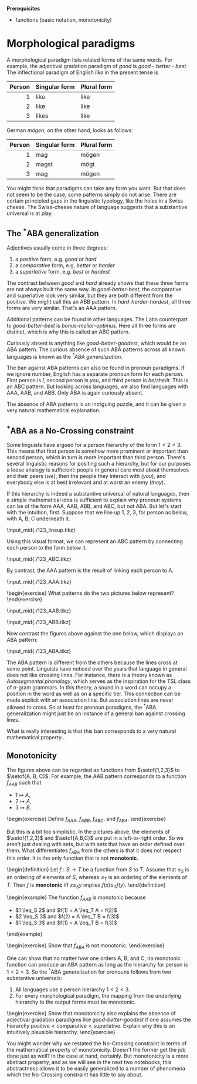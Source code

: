 **Prerequisites**

- functions (basic notation, monotonicity)

# Morphological paradigms

A morphological paradigm lists related forms of the same words.
For example, the adjectival gradation paradigm of *good* is *good* - *better* - *best*.
The inflectional paradigm of English *like* in the present tense is

Person | Singular form | Plural form
--:    | :--           | :--
1      | like          | like
2      | like          | like
3      | likes         | like

German *mögen*, on the other hand, looks as follows:

Person | Singular form | Plural form
--:    | :--           | :--
1      | mag           | mögen
2      | magst         | mögt
3      | mag           | mögen

You might think that paradigms can take any form you want.
But that does not seem to be the case, some patterns simply do not arise.
There are certain principled gaps in the linguistic typology, like the holes in a Swiss cheese.
The Swiss-cheese nature of language suggests that a substantive universal is at play.

## The $^*$ABA generalization

Adjectives usually come in three degrees:

1. a *positive* form, e.g. *good* or *hard*
1. a *comparative* form, e.g. *better* or *harder*
1. a *superlative* form, e.g. *best* or *hardest*

The contrast between *good* and *hard* already shows that these three forms are not always built the same way.
In *good*-*better*-*best*, the comparative and superlative look very similar, but they are both different from the positive.
We might call this an ABB pattern.
In *hard*-*harder*-*hardest*, all three forms are very similar.
That's an AAA pattern.

Additional patterns can be found in other languages.
The Latin counterpart to *good*-*better*-*best* is *bonus*-*melior*-*optimus*.
Here all three forms are distinct, which is why this is called an ABC pattern.

Curiously absent is anything like *good*-*better*-*goodest*, which would be an ABA pattern.
The curious absence of such ABA patterns across all known languages is known as the *$^*$ABA generalization*. 

The ban against ABA patterns can also be found in pronoun paradigms.
If we ignore number, English has a separate pronoun form for each person.
First person is *I*, second person is *you*, and third person is *he*/*she*/*it*.
This is an ABC pattern.
But looking across languages, we also find languages with AAA, AAB, and ABB.
Only ABA is again curiously absent.

The absence of ABA patterns is an intriguing puzzle, and it can be given a very natural mathematical explanation.

## $^*$ABA as a No-Crossing constraint

Some linguists have argued for a person hierarchy of the form $1 < 2 < 3$.
This means that first person is somehow more prominent or important than second person, which in turn is more important than third person.
There's several linguistic reasons for positing such a hierarchy, but for our purposes a loose analogy is sufficient: people in general care most about themselves and their peers (*we*), then the people they interact with (*you*), and everybody else is at best irrelevant and at worst an enemy (*they*).

If this hierarchy is indeed a substantive universal of natural languages, then a simple mathematical idea is sufficient to explain why pronoun systems can be of the form AAA, AAB, ABB, and ABC, but not ABA.
But let's start with the intuition, first.
Suppose that we line up 1, 2, 3, for person as below, with A, B, C underneath it.

\input_mid{./123_lineup.tikz}

Using this visual format, we can represent an ABC pattern by connecting each person to the form below it.

\input_mid{./123_ABC.tikz}

By contrast, the AAA pattern is the result of linking each person to A.

\input_mid{./123_AAA.tikz}

\begin{exercise}
What patterns do the two pictures below represent?
\end{exercise}

\input_mid{./123_AAB.tikz}

\input_mid{./123_ABB.tikz}

Now contrast the figures above against the one below, which displays an ABA pattern:

\input_mid{./123_ABA.tikz}

The ABA pattern is different from the others because the lines cross at some point.
Linguists have noticed over the years that language in general does not like crossing lines.
For instance, there is a theory known as *Autosegmental phonology*, which serves as the inspiration for the TSL class of $n$-gram grammars.
In this theory, a sound in a word can occupy a position in the word as well as on a specific tier.
This connection can be made explicit with an association line.
But association lines are never allowed to cross.
So at least for pronoun paradigms, the $^*$ABA generalization might just be an instance of a general ban against crossing lines.

What is really interesting is that this ban corresponds to a very natural mathematical property...

## Monotonicity

The figures above can be regarded as functions from $\setof{1,2,3}$ to $\setof{A, B, C}$.
For example, the AAB pattern corresponds to a function $f_{AAB}$ such that

- $1 \mapsto A$,
- $2 \mapsto A$,
- $3 \mapsto B$.

\begin{exercise}
Define
$f_{AAA}$,
$f_{ABB}$,
$f_{ABC}$,
and
$f_{ABA}$.
\end{exercise}

But this is a bit too simplistic.
In the pictures above, the elements of $\setof{1,2,3}$ and $\setof{A,B,C}$ are put in a left-to-right order.
So we aren't just dealing with sets, but with sets that have an order defined over them.
What differentiates $f_{ABA}$ from the others is that it does not respect this order.
It is the only function that is not **monotonic**.

\begin{definition}
Let $f: S \rightarrow T$ be a function from $S$ to $T$.
Assume that $\leq_S$ is an ordering of elements of $S$, whereas $\leq_T$ is an ordering of the elements of $T$.
Then $f$ is **monotonic** iff $x \leq_S y$ implies $f(x) \leq_T f(y)$.
\end{definition}

\begin{example}
The function $f_{AAB}$ is monotonic because

<ul>
<li>$1 \leq_S 2$ and $f(1) = A \leq_T A = f(2)$</li>
<li>$2 \leq_S 3$ and $f(2) = A \leq_T B = f(3)$</li>
<li>$1 \leq_S 3$ and $f(1) = A \leq_T B = f(3)$</li>
</ul>
\end{example}

\begin{exercise}
Show that $f_{ABA}$ is not monotonic.
\end{exercise}

One can show that no matter how one orders A, B, and C, no monotonic function can produce an ABA pattern as long as the hierarchy for person is $1 < 2 < 3$.
So the $^*$ABA generalization for pronouns follows from two substantive universals:

1. All languages use a person hierarchy $1 < 2 < 3$.
1. For every morphological paradigm, the mapping from the underlying hierarchy to the output forms must be monotonic.

\begin{exercise}
Show that monotonicity also explains the absence of adjectival gradation paradigms like *good*-*better*-*goodest* if one assumes the hierarchy $\text{positive} < \text{comparative} < \text{superlative}$.
Explain why this is an intuitively plausible hierarchy.
\end{exercise}

You might wonder why we restated the No-Crossing constraint in terms of the mathematical property of monotonicity.
Doesn't the former get the job done just as well?
In the case at hand, certainly.
But monotonicity is a more abstract property, and as we will see in the next two notebooks, this abstractness allows it to be easily generalized to a number of phenomena which the No-Crossing constraint has little to say about.

